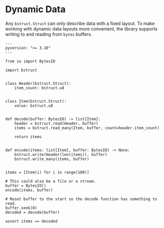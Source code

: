 # Dynamic Data

Any `bstruct.Struct` can only describe data with a fixed layout.
To make working with dynamic data layouts more convenient, the library supports writing to and reading from `bytes` buffers.

```{testcode}
---
pyversion: ">= 3.10"
---

from io import BytesIO

import bstruct


class Header(bstruct.Struct):
    item_count: bstruct.u8


class Item(bstruct.Struct):
    value: bstruct.u8


def decode(buffer: BytesIO) -> list[Item]:
    header = bstruct.read(Header, buffer)
    items = bstruct.read_many(Item, buffer, count=header.item_count)

    return items


def encode(items: list[Item], buffer: BytesIO) -> None:
    bstruct.write(Header(len(items)), buffer)
    bstruct.write_many(items, buffer)


items = [Item(i) for i in range(100)]

# This could also be a file or a stream.
buffer = BytesIO()
encode(items, buffer)

# Reset buffer to the start so the decode function has something to read.
buffer.seek(0)
decoded = decode(buffer)

assert items == decoded
```
